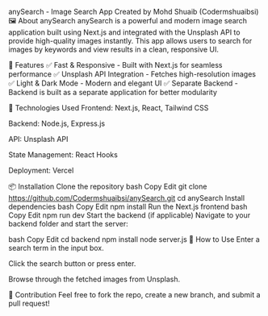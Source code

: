 anySearch - Image Search App
Created by Mohd Shuaib (Codermshuaibsi)
🖼️ About anySearch
anySearch is a powerful and modern image search application built using Next.js and integrated with the Unsplash API to provide high-quality images instantly. This app allows users to search for images by keywords and view results in a clean, responsive UI.

🚀 Features
✅ Fast & Responsive - Built with Next.js for seamless performance
✅ Unsplash API Integration - Fetches high-resolution images
✅ Light & Dark Mode - Modern and elegant UI
✅ Separate Backend - Backend is built as a separate application for better modularity

🔧 Technologies Used
Frontend: Next.js, React, Tailwind CSS

Backend: Node.js, Express.js

API: Unsplash API

State Management: React Hooks

Deployment: Vercel

📦 Installation
Clone the repository
bash
Copy
Edit
git clone https://github.com/Codermshuaibsi/anySearch.git
cd anySearch
Install dependencies
bash
Copy
Edit
npm install
Run the Next.js frontend
bash
Copy
Edit
npm run dev
Start the backend (if applicable)
Navigate to your backend folder and start the server:

bash
Copy
Edit
cd backend
npm install
node server.js
📸 How to Use
Enter a search term in the input box.

Click the search button or press enter.

Browse through the fetched images from Unsplash.

🤝 Contribution
Feel free to fork the repo, create a new branch, and submit a pull request!